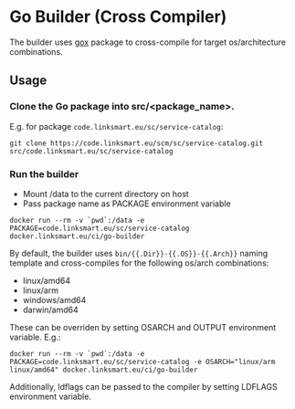 # Go Builder (Cross Compiler)
The builder uses [gox](https://github.com/mitchellh/gox) package to cross-compile for target os/architecture combinations.

## Usage
### Clone the Go package into src/<package_name>. 
E.g. for package `code.linksmart.eu/sc/service-catalog`:
```
git clone https://code.linksmart.eu/scm/sc/service-catalog.git src/code.linksmart.eu/sc/service-catalog
```

### Run the builder
* Mount /data to the current directory on host
* Pass package name as PACKAGE environment variable
```
docker run --rm -v `pwd`:/data -e PACKAGE=code.linksmart.eu/sc/service-catalog docker.linksmart.eu/ci/go-builder
```
By default, the builder uses `bin/{{.Dir}}-{{.OS}}-{{.Arch}}` naming template and cross-compiles for the following os/arch combinations:
* linux/amd64 
* linux/arm 
* windows/amd64
* darwin/amd64 

These can be overriden by setting OSARCH and OUTPUT environment variable. E.g.:
```
docker run --rm -v `pwd`:/data -e PACKAGE=code.linksmart.eu/sc/service-catalog -e OSARCH="linux/arm linux/amd64" docker.linksmart.eu/ci/go-builder
```

Additionally, ldflags can be passed to the compiler by setting LDFLAGS environment variable.